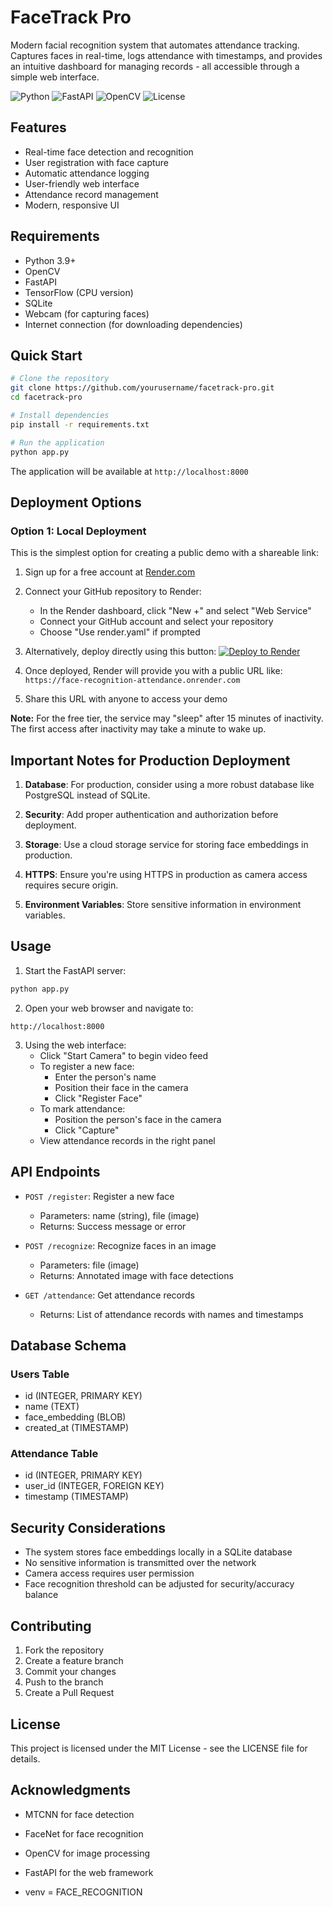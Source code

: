 # FaceTrack Pro

Modern facial recognition system that automates attendance tracking. Captures faces in real-time, logs attendance with timestamps, and provides an intuitive dashboard for managing records - all accessible through a simple web interface.

![Python](https://img.shields.io/badge/python-v3.9-blue.svg)
![FastAPI](https://img.shields.io/badge/FastAPI-005571?style=flat&logo=fastapi)
![OpenCV](https://img.shields.io/badge/opencv-%23white.svg?style=flat&logo=opencv&logoColor=white)
![License](https://img.shields.io/badge/license-MIT-green.svg)

## Features

- Real-time face detection and recognition
- User registration with face capture
- Automatic attendance logging
- User-friendly web interface
- Attendance record management
- Modern, responsive UI

## Requirements

- Python 3.9+
- OpenCV
- FastAPI
- TensorFlow (CPU version)
- SQLite
- Webcam (for capturing faces)
- Internet connection (for downloading dependencies)

## Quick Start

```bash
# Clone the repository
git clone https://github.com/yourusername/facetrack-pro.git
cd facetrack-pro

# Install dependencies
pip install -r requirements.txt

# Run the application
python app.py
```

The application will be available at `http://localhost:8000`

## Deployment Options

### Option 1: Local Deployment

This is the simplest option for creating a public demo with a shareable link:

1. Sign up for a free account at [Render.com](https://render.com/)

2. Connect your GitHub repository to Render:
   - In the Render dashboard, click "New +" and select "Web Service"
   - Connect your GitHub account and select your repository
   - Choose "Use render.yaml" if prompted

3. Alternatively, deploy directly using this button:
   [![Deploy to Render](https://render.com/images/deploy-to-render-button.svg)](https://render.com/deploy)

4. Once deployed, Render will provide you with a public URL like:
   `https://face-recognition-attendance.onrender.com`

5. Share this URL with anyone to access your demo

**Note:** For the free tier, the service may "sleep" after 15 minutes of inactivity. The first access after inactivity may take a minute to wake up.

## Important Notes for Production Deployment

1. **Database**: For production, consider using a more robust database like PostgreSQL instead of SQLite.

2. **Security**: Add proper authentication and authorization before deployment.

3. **Storage**: Use a cloud storage service for storing face embeddings in production.

4. **HTTPS**: Ensure you're using HTTPS in production as camera access requires secure origin.

5. **Environment Variables**: Store sensitive information in environment variables.

## Usage

1. Start the FastAPI server:
```bash
python app.py
```

2. Open your web browser and navigate to:
```
http://localhost:8000
```

3. Using the web interface:
   - Click "Start Camera" to begin video feed
   - To register a new face:
     - Enter the person's name
     - Position their face in the camera
     - Click "Register Face"
   - To mark attendance:
     - Position the person's face in the camera
     - Click "Capture"
   - View attendance records in the right panel

## API Endpoints

- `POST /register`: Register a new face
  - Parameters: name (string), file (image)
  - Returns: Success message or error

- `POST /recognize`: Recognize faces in an image
  - Parameters: file (image)
  - Returns: Annotated image with face detections

- `GET /attendance`: Get attendance records
  - Returns: List of attendance records with names and timestamps

## Database Schema

### Users Table
- id (INTEGER, PRIMARY KEY)
- name (TEXT)
- face_embedding (BLOB)
- created_at (TIMESTAMP)

### Attendance Table
- id (INTEGER, PRIMARY KEY)
- user_id (INTEGER, FOREIGN KEY)
- timestamp (TIMESTAMP)

## Security Considerations

- The system stores face embeddings locally in a SQLite database
- No sensitive information is transmitted over the network
- Camera access requires user permission
- Face recognition threshold can be adjusted for security/accuracy balance

## Contributing

1. Fork the repository
2. Create a feature branch
3. Commit your changes
4. Push to the branch
5. Create a Pull Request

## License

This project is licensed under the MIT License - see the LICENSE file for details.

## Acknowledgments

- MTCNN for face detection
- FaceNet for face recognition
- OpenCV for image processing
- FastAPI for the web framework 


- venv = FACE_RECOGNITION